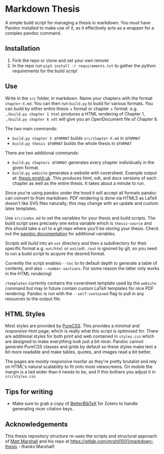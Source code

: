 # Markdown Thesis
A simple build script for managing a thesis in markdown. You *must* have Pandoc installed to make use of it, as it effectively acts as a wrapper for a complex pandoc command.

## Installation

1. Fork the repo or clone and set your own remote
2. In the repo run `pip3 install -r requirements.txt` to gather the python requirements for the build script

## Use
Write in the `src` folder, in markdown. Name your chapters with the format `chapter-X.md`. You can then run `build.py` to build for various formats. You can build by either entire thesis + format or chapter + format. e.g. `./build.py chapter 1 html` produces a HTML rendering of Chapter 1, `./build.py chapter 6 odt` will give you an OpenDocument file of Chapter 6.

The two main commands:

* `build.py chapter X $FORMAT` builds `src/chapter-X.md` in `$FORMAT`
* `build.py thesis $FORMAT` builds the whole thesis in `$FORMAT`

There are two additional commands:
  + `build.py chapters $FORMAT` generates every chapter individually in the given format.
  + `build.py website` generates a website with coversheet. Example output at: [thesis.mrshll.uk](https://thesis.mrshll.uk). This produces html, odt, and docx versions of each chapter as well as the entire thesis. It takes about a minute to run.


Since you're using pandoc under the hood it will accept all formats pandoc can convert to from markdown. PDF rendering is done via HTML5 as LaTeX doesn't like SVG files naturally; this may change with an update and custom latex templates. 

Use `src/index.md` to set the variables for your thesis and build scripts. The build script uses precisely one extra variable which is `thesis-source` and this should take a url to a git repo where you'll be storing your thesis. Check out the [pandoc documentation](https://pandoc.org/MANUAL.html) for additional variables.

Scripts will build into an `out` directory and then a subdirectory for their specific format e.g. `out/html` or `out/odt`. `/out` is ignored by git, so you need to run a build script to acquire the desired format.

Currently the script enables `--toc` to its default depth to generate a table of contents, and also `--number-sections`. For some reason the latter only works in the HTML rendering!

`/templates` currently contains the coversheet template used by the `website` command but may in future contain custom LaTeX templates for nice PDF rendering. Pandoc is run with the `--self-contained` flag to pull in any resources to the output file.

## HTML Styles
Most styles are provided by [PureCSS](https://purecss.io/). This provides a *minimal* and *responsive* html page; which is really what this script is optimised for. There are additional styles for both print and web contained in `styles.css` which are designed to make everything look just a bit nicer. Pandoc cannot generate PureCSS classes and grids by default so these styles make text a bit more readable and make tables, quotes, and images read a bit better.

The pages are *mostly* responsive insofar as they're pretty brutalist and rely on HTML's natural scalability to fit onto most viewscreens. On mobile the margin is a tad wider than it needs to be, and if this bothers you adjust it in `src/styles.css`

## Tips for writing
+ Make sure to grab a copy of [BetterBibTeX](https://retorque.re/zotero-better-bibtex/installation/) for Zotero to handle generating nicer citation keys.

## Acknowledgements
This thesis repository structure re-uses the scripts and structural approach of [Matt Marshall](http://mrshll.uk/about#contact) and his repo at https://gitlab.com/mrshll1001/markdown-thesis - thanks Marshall!
